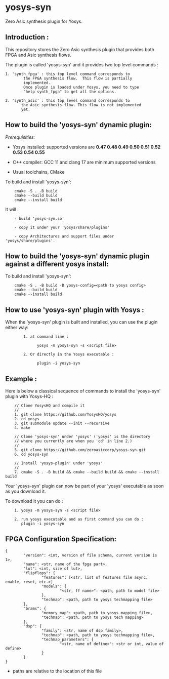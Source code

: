 # yosys-syn
Zero Asic synthesis plugin for Yosys.

Introduction :
------------
This repository stores the Zero Asic synthesis plugin that provides both FPGA and Asic synthesis flows.

The plugin is called 'yosys-syn' and it provides two top level commands : 

	1. 'synth_fpga' : this top level command corresponds to 
            the FPGA synthesis flow.  This flow is partially 
            implemented. 
            Once plugin is loaded under Yosys, you need to type 
            "help synth_fpga" to get all the options.

	2. 'synth_asic' : this top level command corresponds to 
           the Asic synthesis flow. This flow is not implemented 
           yet.

How to build the 'yosys-syn' dynamic plugin:
--------------------------------------------

*Prerequisities:*

 * Yosys installed: supported versions are **0.47 0.48 0.49 0.50 0.51 0.52 0.53 0.54 0.55**

 * C++ compiler: GCC 11 and clang 17 are minimum supported versions

 * Usual toolchains, CMake

To build and install 'yosys-syn':

        cmake -S . -B build
        cmake --build build
        cmake --install build


It will : 

        - build 'yosys-syn.so'

        - copy it under your 'yosys/share/plugins'

        - copy Architectures and support files under 'yosys/share/plugins'.


How to build the 'yosys-syn' dynamic plugin against a different yosys install:
------------------------------------------------------------------------------

To build and install 'yosys-syn':

        cmake -S . -B build -D yosys-config=<path to yosys config>
        cmake --build build
        cmake --install build



How to use 'yosys-syn' plugin with Yosys :
------------------------------------------
When the 'yosys-syn' plugin is built and installed, you can use the plugin either way: 

            1. at command line : 

                  yosys -m yosys-syn -s <script file>

            2. Or directly in the Yosys executable : 

                  plugin -i yosys-syn
               

Example : 
--------

Here is below a classical sequence of commands to install the 'yosys-syn' plugin with Yosys-HQ : 

        // Clone YosysHQ and compile it
        //
        1. git clone https://github.com/YosysHQ/yosys
        2. cd yosys
        3. git submodule update --init --recursive
        4. make

        // Clone 'yosys-syn' under 'yosys' ('yosys' is the directory 
        // where you currently are when you 'cd' in line 2.)
        //
        5. git clone https://github.com/zeroasiccorp/yosys-syn.git
        6. cd yosys-syn
        
        // Install 'yosys-plugin' under 'yosys'
        //
        7. cmake -S . -B build && cmake --build build && cmake --install build

Your 'yosys-syn' plugin can now be part of your 'yosys' executable as soon as you download it.

To download it you can do :
  
        1. yosys -m yosys-syn -s <script file> 

        2. run yosys executable and as first command you can do :
           plugin -i yosys-syn

   
FPGA Configuration Specification:
---------------------------------

```
{
        "version": <int, version of file schema, current version is 1>,
        "name": <str, name of the fpga part>,
        "lut": <int, size of lut>,
        "flipflops": {
                "features": [<str, list of features file async, enable, reset, etc.>]
                "models": {
                        "<str, ff name>": <path, path to model file>
                },
                "techmap": <path, path to yosys techmapping file>
        },
        "brams": {
                "memory_map": <path, path to yosys mapping file>,
                "techmap": <path, path to yosys tech mapping>
        },
        "dsp": {
                "family": <str, name of dsp family>,
                "techmap": <path, path to yosys techmapping file>,
                "techmap_parameters": {
                        "<str, name of define>": <str or int, value of define>
                }
        }
}
```

* paths are relative to the location of this file
